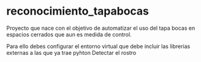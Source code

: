 # reconocimiento_tapabocas

Proyecto que nace con el objetivo de automatizar el uso del tapa bocas en espacios cerrados que aun es medida de control.

Para ello debes configurar el entorno virtual que debe incluir las librerias externas a las que ya trae pyhton Detectar el rostro
